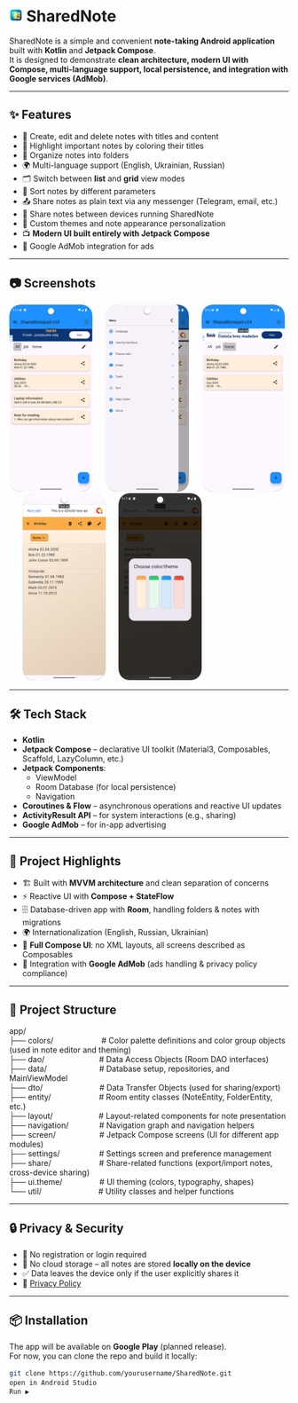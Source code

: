 # <img src="screenshots/icon.png" width="24" alt="SharedNote icon" /> SharedNote

SharedNote is a simple and convenient **note-taking Android application** built with **Kotlin** and **Jetpack Compose**.  
It is designed to demonstrate **clean architecture, modern UI with Compose, multi-language support, local persistence, and integration with Google services (AdMob)**.

---

## ✨ Features

- 📝 Create, edit and delete notes with titles and content
- 🎨 Highlight important notes by coloring their titles
- 📂 Organize notes into folders
- 🌍 Multi-language support (English, Ukrainian, Russian)
- 🗂 Switch between **list** and **grid** view modes
- 🔀 Sort notes by different parameters
- 📤 Share notes as plain text via any messenger (Telegram, email, etc.)
- 🔄 Share notes between devices running SharedNote
- 🎨 Custom themes and note appearance personalization
- 📺 **Modern UI built entirely with Jetpack Compose**
- 📢 Google AdMob integration for ads

---

## 📷 Screenshots

<img src="screenshots/screenshot_01.png" width="150" alt="Children screen" />&nbsp;&nbsp;&nbsp;&nbsp;&nbsp;&nbsp;<img src="screenshots/screenshot_02.png" width="150" alt="Sickness screen" />&nbsp;&nbsp;&nbsp;&nbsp;&nbsp;&nbsp;<img src="screenshots/screenshot_03.png" width="150" alt="Daily routine screen" />&nbsp;&nbsp;&nbsp;&nbsp;&nbsp;&nbsp;<img src="screenshots/screenshot_04.png" width="150" alt="Statistic screen" />&nbsp;&nbsp;&nbsp;&nbsp;&nbsp;&nbsp;<img src="screenshots/screenshot_05.png" width="150" alt="Statistic screen" />

---

## 🛠 Tech Stack

- **Kotlin**
- **Jetpack Compose** – declarative UI toolkit (Material3, Composables, Scaffold, LazyColumn, etc.)
- **Jetpack Components**:
  - ViewModel
  - Room Database (for local persistence)
  - Navigation
- **Coroutines & Flow** – asynchronous operations and reactive UI updates
- **ActivityResult API** – for system interactions (e.g., sharing)
- **Google AdMob** – for in-app advertising

---

## 📁 Project Highlights

- 🏗 Built with **MVVM architecture** and clean separation of concerns
- ⚡ Reactive UI with **Compose + StateFlow**
- 🗄 Database-driven app with **Room**, handling folders & notes with migrations
- 🌍 Internationalization (English, Russian, Ukrainian)
- 🎨 **Full Compose UI**: no XML layouts, all screens described as Composables
- 📢 Integration with **Google AdMob** (ads handling & privacy policy compliance)

---

## 📁 Project Structure

app/  
├── colors/ &nbsp;&nbsp;&nbsp;&nbsp;&nbsp;&nbsp;&nbsp;&nbsp;&nbsp;&nbsp;&nbsp;&nbsp;&nbsp;&nbsp;&nbsp;&nbsp; &nbsp;&nbsp;&nbsp; # Color palette definitions and color group objects (used in note editor and theming)<br>
├── dao/ &nbsp;&nbsp;&nbsp;&nbsp;&nbsp;&nbsp;&nbsp;&nbsp;&nbsp;&nbsp;&nbsp;&nbsp;&nbsp;&nbsp;&nbsp;&nbsp;&nbsp;&nbsp;&nbsp;&nbsp;&nbsp;&nbsp;&nbsp; # Data Access Objects (Room DAO interfaces)<br>
├── data/ &nbsp;&nbsp;&nbsp;&nbsp;&nbsp;&nbsp;&nbsp;&nbsp;&nbsp;&nbsp;&nbsp;&nbsp;&nbsp;&nbsp;&nbsp;&nbsp;&nbsp;&nbsp;&nbsp;&nbsp;&nbsp;&nbsp; # Database setup, repositories, and MainViewModel<br>
├── dto/ &nbsp;&nbsp;&nbsp;&nbsp;&nbsp;&nbsp;&nbsp;&nbsp;&nbsp;&nbsp;&nbsp;&nbsp;&nbsp;&nbsp;&nbsp;&nbsp;&nbsp;&nbsp;&nbsp;&nbsp;&nbsp;&nbsp;&nbsp;&nbsp; # Data Transfer Objects (used for sharing/export)<br>
├── entity/ &nbsp;&nbsp;&nbsp;&nbsp;&nbsp;&nbsp;&nbsp;&nbsp;&nbsp;&nbsp;&nbsp;&nbsp;&nbsp;&nbsp;&nbsp;&nbsp;&nbsp;&nbsp;&nbsp;&nbsp; # Room entity classes (NoteEntity, FolderEntity, etc.)<br>
├── layout/ &nbsp;&nbsp;&nbsp;&nbsp;&nbsp;&nbsp;&nbsp;&nbsp;&nbsp;&nbsp;&nbsp;&nbsp;&nbsp;&nbsp;&nbsp;&nbsp;&nbsp;&nbsp;&nbsp; # Layout-related components for note presentation<br>
├── navigation/ &nbsp;&nbsp;&nbsp;&nbsp;&nbsp;&nbsp;&nbsp;&nbsp;&nbsp;&nbsp;&nbsp;&nbsp; # Navigation graph and navigation helpers<br>
├── screen/ &nbsp;&nbsp;&nbsp;&nbsp;&nbsp;&nbsp;&nbsp;&nbsp;&nbsp;&nbsp;&nbsp;&nbsp;&nbsp;&nbsp;&nbsp;&nbsp;&nbsp;&nbsp; # Jetpack Compose screens (UI for different app modules)<br>
├── settings/ &nbsp;&nbsp;&nbsp;&nbsp;&nbsp;&nbsp;&nbsp;&nbsp;&nbsp;&nbsp;&nbsp;&nbsp;&nbsp;&nbsp;&nbsp;&nbsp; # Settings screen and preference management<br>
├── share/ &nbsp;&nbsp;&nbsp;&nbsp;&nbsp;&nbsp;&nbsp;&nbsp;&nbsp;&nbsp;&nbsp;&nbsp;&nbsp;&nbsp;&nbsp;&nbsp;&nbsp;&nbsp;&nbsp;&nbsp; # Share-related functions (export/import notes, cross-device sharing)<br>
├── ui.theme/ &nbsp;&nbsp;&nbsp;&nbsp;&nbsp;&nbsp;&nbsp;&nbsp;&nbsp;&nbsp;&nbsp;&nbsp;&nbsp;&nbsp;&nbsp; # UI theming (colors, typography, shapes)<br>
└── util/ &nbsp;&nbsp;&nbsp;&nbsp;&nbsp;&nbsp;&nbsp;&nbsp;&nbsp;&nbsp;&nbsp;&nbsp;&nbsp;&nbsp;&nbsp;&nbsp;&nbsp;&nbsp;&nbsp;&nbsp;&nbsp;&nbsp;&nbsp;&nbsp; # Utility classes and helper functions<br>

---

## 🔒 Privacy & Security

- 🚫 No registration or login required
- 🚫 No cloud storage – all notes are stored **locally on the device**
- ✅ Data leaves the device only if the user explicitly shares it
- 📢 [Privacy Policy](https://maksimtest.github.io/SharedNotebook/privacy-policy.html)

---

## 📦 Installation

The app will be available on **Google Play** (planned release).  
For now, you can clone the repo and build it locally:

```bash
git clone https://github.com/yourusername/SharedNote.git
open in Android Studio
Run ▶️
```

